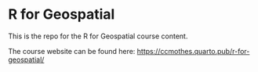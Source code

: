 # R for Geospatial
This is the repo for the R for Geospatial course content. 

The course website can be found here: https://ccmothes.quarto.pub/r-for-geospatial/
